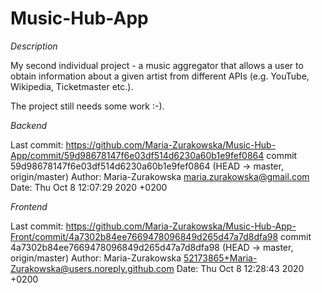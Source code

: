 # Music-Hub-App

*Description*

My second individual project - a music aggregator that allows a user to obtain information about a given artist from different APIs 
(e.g. YouTube, Wikipedia, Ticketmaster etc.).

The project still needs some work :-).

*Backend*

Last commit:
https://github.com/Maria-Zurakowska/Music-Hub-App/commit/59d98678147f6e03df514d6230a60b1e9fef0864
commit 59d98678147f6e03df514d6230a60b1e9fef0864 (HEAD -> master, origin/master)
Author: Maria-Zurakowska <maria.zurakowska@gmail.com>
Date:   Thu Oct 8 12:07:29 2020 +0200

*Frontend*

Last commit:
https://github.com/Maria-Zurakowska/Music-Hub-App-Front/commit/4a7302b84ee7669478096849d265d47a7d8dfa98
commit 4a7302b84ee7669478096849d265d47a7d8dfa98 (HEAD -> master, origin/master)
Author: Maria-Zurakowska <52173865+Maria-Zurakowska@users.noreply.github.com>
Date:   Thu Oct 8 12:28:43 2020 +0200

